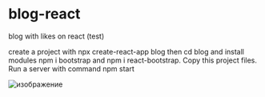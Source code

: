 # blog-react
blog with likes on react (test)

create a project with  npx create-react-app blog then cd blog and install modules npm i bootstrap and npm i react-bootstrap. Copy this project files. Run a server with command npm start


![изображение](https://github.com/lizik1/blog-react/assets/95589734/3596eb8d-001b-4548-8992-40e00184b2cb)

